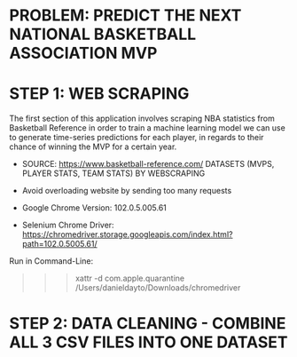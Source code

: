 # PROBLEM: PREDICT THE NEXT NATIONAL BASKETBALL ASSOCIATION MVP

# STEP 1: WEB SCRAPING
The first section of this application involves scraping NBA statistics from Basketball Reference in order to train a machine learning model we can use to generate time-series predictions for each player, in regards to their chance of winning the MVP for a certain year. 
- SOURCE: https://www.basketball-reference.com/
  DATASETS (MVPS, PLAYER STATS, TEAM STATS) BY WEBSCRAPING 

- Avoid overloading website by sending too many requests
- Google Chrome Version: 102.0.5.005.61
- Selenium Chrome Driver: https://chromedriver.storage.googleapis.com/index.html?path=102.0.5005.61/
 
 Run in Command-Line:
 >>> xattr -d com.apple.quarantine /Users/danieldayto/Downloads/chromedriver

 # STEP 2: DATA CLEANING - COMBINE ALL 3 CSV FILES INTO ONE DATASET